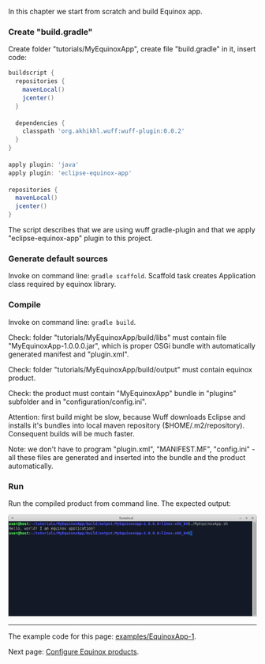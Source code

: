 In this chapter we start from scratch and build Equinox app.

### Create "build.gradle"

Create folder "tutorials/MyEquinoxApp", create file "build.gradle" in it, insert code:

```groovy
buildscript {
  repositories {
    mavenLocal()
    jcenter()
  }
  
  dependencies {
    classpath 'org.akhikhl.wuff:wuff-plugin:0.0.2'
  }
}

apply plugin: 'java'
apply plugin: 'eclipse-equinox-app'

repositories {
  mavenLocal()
  jcenter()
}
```

The script describes that we are using wuff gradle-plugin
and that we apply "eclipse-equinox-app" plugin to this project.

### Generate default sources

Invoke on command line: `gradle scaffold`. Scaffold task creates Application class required by equinox library.

### Compile

Invoke on command line: `gradle build`.

Check: folder "tutorials/MyEquinoxApp/build/libs" must contain file "MyEquinoxApp-1.0.0.0.jar", which is proper OSGi bundle with automatically generated manifest and "plugin.xml".

Check: folder "tutorials/MyEquinoxApp/build/output" must contain equinox product.

Check: the product must contain "MyEquinoxApp" bundle in "plugins" subfolder and in "configuration/config.ini".

Attention: first build might be slow, because Wuff downloads Eclipse and installs it's bundles into local maven repository ($HOME/.m2/repository). Consequent builds will be much faster.

Note: we don't have to program "plugin.xml", "MANIFEST.MF", "config.ini" - all these files are generated and inserted into the bundle and the product automatically.

### Run

Run the compiled product from command line. The expected output:
 
 ![EquinoxApp-1-run-1](images/EquinoxApp-1-run-1.png "EquinoxApp-1-run-1")

---

The example code for this page: [examples/EquinoxApp-1](../tree/master/examples/EquinoxApp-1).

Next page: [Configure Equinox products](Configure-Equinox-products).